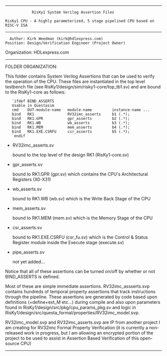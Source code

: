****************************************************************************************

				RisKy1 System Verilog Assertion Files

    RisKy1 CPU - A highly parameterized, 5 stage pipelined CPU based on RISC-V ISA
----------------------------------------------------------------------------------------

      Author: Kirk Weedman (kirk@hdlexpress.com)
    Position: Design/Verification Engineer (Project Owner)
Organization: HDLexpress.com

----------------------------------------------------------------------------------------

FOLDER ORGANIZATION:

This folder contains System Verilog Assertions that can be used to verify the operation of the CPU.
These files are instantiated in the top level testbench file (see RisKy1/design/sim/risky1-core/top_tb1.sv)
and are bound to the RisKy1-core as follows:

```
   `ifdef BIND_ASSERTS
   Usable in Questasim
   cmd    DUT-module-name   module-name         instance-name ...
   bind   RK1               RV32imc_asserts     b1 (.*);
   bind   RK1.GPR           gpr_asserts         b2 (.*);
   bind   RK1.WB            wb_asserts          b3 (.*);
   bind   RK1.MEM           mem_asserts         b4 (.*);
   bind   RK1.EXE.CSRFU     csr_asserts         b5 (.*);
   `endif
```

- RV32imc_asserts.sv

   bound to the top level of the design RK1 (RisKy1-core.sv)
   
- gpr_asserts.sv

   bound to RK1.GPR (gpr.sv) which contains the CPU's Architectural Registers (X0-X31)
   
- wb_asserts.sv

   bound to RK1.WB (wb.sv) which is the Write Back Stage of the CPU 
   
- mem_asserts.sv

   bound to RK1.MEM (mem.sv) which is the Memory Stage of the CPU
   
- csr_asserts.sv

   bound to RK1.EXE.CSRFU (csr_fu.sv) which is the Control & Status Register module
   inside the Execute stage (execute.sv)

- pipe_asserts.sv

   not yet added...

Notice that all of these assertions can be turned on/off by whether or not BIND_ASSERTS
is defined.

Most of these are simple immediate assertions.  RV32imc_assserts.svp contains
hundreds of temporal property assertions that track instructions through the pipeline.
These assertions are generated by code based upon definitions (+define+ext_M  etc...)
during compile and also upon parameters found in RisKy1/design/src/pkg/cpu_params_pkg.sv
and logic in RisKy1/design/src/questa_formal/properties/RV32imc_model.svp.

RV32imc_model.svp and RV32imc_asserts.svp are IP from another project I am creating for
RV32imc Formal Property Verification (it is currently a non-released work in progress,
but I am allowing an encrypted portion of the project to be used to assist in Assertion
Based Verification of this open-source CPU)
 
****************************************************************************************
